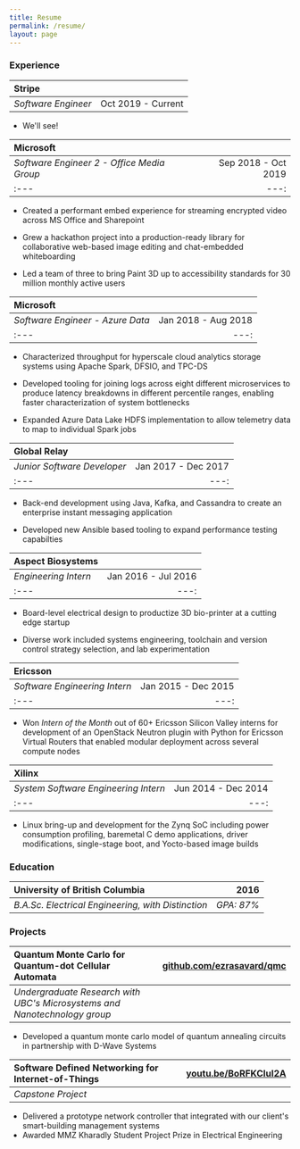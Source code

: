 ```yaml
---
title: Resume
permalink: /resume/
layout: page
---
```


### Experience

| Stripe | |
| :--- | ---: |
| _Software Engineer_ | Oct 2019 - Current |

* We'll see!

| Microsoft  | |
| :--- | ---: |
| _Software Engineer 2 - Office Media Group_ | Sep 2018 - Oct 2019 |
| :--- | ---: |

* Created a performant embed experience for streaming encrypted video across MS Office and Sharepoint

* Grew a hackathon project into a production-ready library for collaborative web-based image editing and chat-embedded whiteboarding

* Led a team of three to bring Paint 3D up to accessibility standards for 30 million monthly active users

| Microsoft  | |
| :--- | ---: |
| _Software Engineer_ _- Azure Data_ | Jan 2018 - Aug 2018 |
| :--- | ---: |

* Characterized throughput for hyperscale cloud analytics storage systems using Apache Spark, DFSIO, and TPC-DS

* Developed tooling for joining logs across eight different microservices to produce latency breakdowns in different percentile ranges, enabling faster characterization of system bottlenecks

* Expanded Azure Data Lake HDFS implementation to allow telemetry data to map to individual Spark jobs

| Global Relay | |
| :--- | ---: |
| _Junior Software Developer_  | Jan 2017 - Dec 2017 |
| :--- | ---: |

* Back-end development using Java, Kafka, and Cassandra to create an enterprise instant messaging application

* Developed new Ansible based tooling to expand performance testing capabilties

| Aspect Biosystems | |
| :--- | ---: |
| _Engineering Intern_  | Jan 2016 - Jul 2016 |
| :--- | ---: |

* Board-level electrical design to productize 3D bio-printer at a cutting edge startup

* Diverse work included systems engineering, toolchain and version control strategy selection, and lab experimentation

| Ericsson | |
| :--- | ---: |
| _Software Engineering Intern_  | Jan 2015 - Dec 2015 |
| :--- | ---: |

* Won _Intern of the Month_ out of 60+ Ericsson Silicon Valley interns for development of an OpenStack Neutron plugin with Python for Ericsson Virtual Routers that enabled modular deployment across several compute nodes

| Xilinx | |
| :--- | ---: |
| _System Software Engineering Intern_  | Jun 2014 - Dec 2014 |
| :--- | ---: |

* Linux bring-up and development for the Zynq SoC including power consumption profiling, baremetal C demo applications, driver modifications, single-stage boot, and Yocto-based image builds


### Education


| University of British Columbia | 2016 |
| :--- | ---: |
| _B.A.Sc. Electrical Engineering, with Distinction_ | _GPA: 87%_ |



### Projects

| Quantum Monte Carlo for Quantum-dot Cellular Automata | [github.com/ezrasavard/qmc](https://github.com/ezrasavard/qmc)  |
| :--- | ---: |
| _Undergraduate Research with UBC's Microsystems and Nanotechnology group_ | |

- Developed a quantum monte carlo model of quantum annealing circuits in partnership with D-Wave Systems

| Software Defined Networking for Internet-of-Things | [youtu.be/BoRFKCIuI2A](https://youtu.be/BoRFKCIuI2A)  |
| :--- | ---: |
| _Capstone Project_ | |

- Delivered a prototype network controller that integrated with our client's smart-building management systems
- Awarded MMZ Kharadly Student Project Prize in Electrical Engineering

